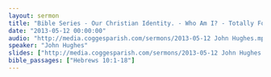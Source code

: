 ```yaml
---
layout: sermon
title: "Bible Series - Our Christian Identity. - Who Am I? - Totally Forgiven."
date: "2013-05-12 00:00:00"
audio: "http://media.coggesparish.com/sermons/2013-05-12 John Hughes.mp3"
speaker: "John Hughes"
slides: ["http://media.coggesparish.com/sermons/2013-05-12 John Hughes.pdf"]
bible_passages: ["Hebrews 10:1-18"]
---
```

